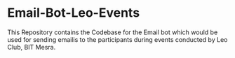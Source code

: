# Email-Bot-Leo-Events

This Repository contains the Codebase for the Email bot which would be used for sending emailis to the participants during events conducted by Leo Club, BIT Mesra.
